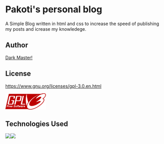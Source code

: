 # Pakoti's personal blog
A Simple Blog written in html and css to increase the speed of publishing my posts and icrease my knowledege.

## Author

[Dark Master!](https://github.com/pakoti)


## License

https://www.gnu.org/licenses/gpl-3.0.en.html

<img src=gplv3.png>


## Technologies Used
<img src="https://img.shields.io/badge/HTML5-E34F26?style=for-the-badge&logo=html5&logoColor=white"><img src="https://img.shields.io/badge/CSS3-1572B6?style=for-the-badge&logo=css3&logoColor=white">
